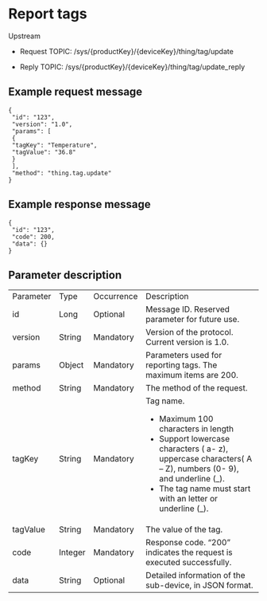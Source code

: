 # Report tags

Upstream
- Request TOPIC: /sys/{productKey}/{deviceKey}/thing/tag/update

- Reply TOPIC: /sys/{productKey}/{deviceKey}/thing/tag/update_reply

## Example request message

```
{
 "id": "123",
 "version": "1.0",
 "params": [
 {
 "tagKey": "Temperature",
 "tagValue": "36.8"
 }
 ],
 "method": "thing.tag.update"
}

```

## Example response message

```
{
 "id": "123",
 "code": 200,
 "data": {}
}

```

## Parameter description

<table>
  <tr>
    <td>Parameter</td>
    <td>Type</td>
    <td>Occurrence</td>
    <td>Description</td>
  </tr>
  <tr>
    <td>id</td>
    <td>Long</td>
    <td>Optional</td>
    <td>Message ID. Reserved parameter for future use.</td>
  </tr>
  <tr>
    <td>version</td>
    <td>String</td>
    <td>Mandatory</td>
    <td>Version of the protocol.  Current version is 1.0.</td>
  </tr>
  <tr>
    <td>params</td>
    <td>Object</td>
    <td>Mandatory</td>
    <td>Parameters used for reporting tags. The maximum items are 200.</td>
  </tr>
  <tr>
    <td>method</td>
    <td>String</td>
    <td>Mandatory</td>
    <td>The method of the request.</td>
  </tr>
  <tr>
    <td>tagKey</td>
    <td>String</td>
    <td>Mandatory</td>
    <td>Tag name.
      <ul>
        <li>Maximum 100 characters in   length</li>
        <li>Support lowercase characters ( a- z), uppercase characters( A – Z), numbers (0- 9), and underline (_). </li>
        <li>The tag name must start with  an letter or underline (_).</li>
      </ul></td>
  </tr>
  <tr>
    <td>tagValue</td>
    <td>String</td>
    <td>Mandatory</td>
    <td>The value of the tag.</td>
  </tr>
  <tr>
    <td>code</td>
    <td>Integer</td>
    <td>Mandatory</td>
    <td>Response code. &ldquo;200&rdquo; indicates the request is   executed successfully.</td>
  </tr>
  <tr>
    <td>data</td>
    <td>String</td>
    <td>Optional</td>
    <td>Detailed information of the sub-device, in JSON format.</td>
  </tr>
</table>
